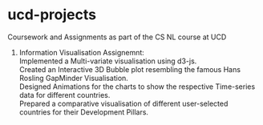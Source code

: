 # ucd-projects
Coursework and Assignments as part of the CS NL course at UCD

1. Information Visualisation Assignemnt:  
Implemented a Multi-variate visualisation using d3-js.  
Created an Interactive 3D Bubble plot resembling the famous Hans Rosling GapMinder Visualisation.  
Designed Animations for the charts to show the respective Time-series data for different countries.  
Prepared a comparative visualisation of different user-selected countries for their Development Pillars.
